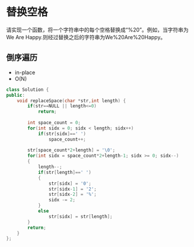 # 替换空格

请实现一个函数，将一个字符串中的每个空格替换成“%20”。例如，当字符串为We Are Happy.则经过替换之后的字符串为We%20Are%20Happy。

## 倒序遍历

- in-place  
- O(N)

```cpp
class Solution {
public:
    void replaceSpace(char *str,int length) {
        if(str==NULL || length<=0)
            return;
        
        int space_count = 0;
        for(int sidx = 0; sidx < length; sidx++)
            if(str[sidx]==' ')
                space_count++;
        
        str[space_count*2+length] = '\0';
        for(int sidx = space_count*2+length-1; sidx >= 0; sidx--)
        {
            length--;
            if(str[length]==' ')
            {
                str[sidx] = '0';
                str[sidx-1] = '2';
                str[sidx-2] = '%';
                sidx -= 2;
            }
            else
                str[sidx] = str[length];
        }
        return;
    }
};
```

